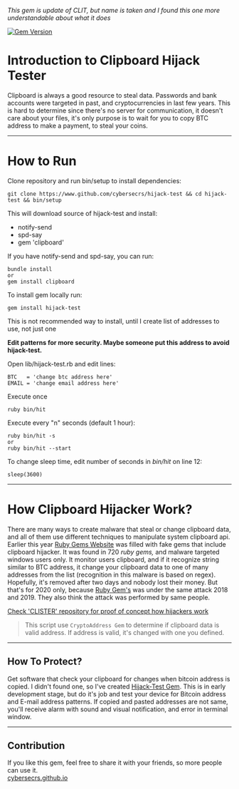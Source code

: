 *This gem is update of CLIT, but name is taken and I found this one more understandable about what it does*

[![Gem Version](https://badge.fury.io/rb/hijack-test.svg)](https://badge.fury.io/rb/hijack-test)

# Introduction to Clipboard Hijack Tester  

Clipboard is always a good resource to steal data. Passwords and bank accounts were targeted in past,
and cryptocurrencies in last few years. This is hard to determine since there's no server
for communication, it doesn't care about your files, it's only purpose is to wait for you to copy
BTC address to make a payment, to steal your coins.  

---
# How to Run

Clone repository and run bin/setup to install dependencies:

```
git clone https://www.github.com/cybersecrs/hijack-test && cd hijack-test && bin/setup
```  

This will download source of hijack-test and install:

 * notify-send
 * spd-say
 * gem 'clipboard'  

If you have notify-send and spd-say, you can run:

```
bundle install
or
gem install clipboard
```  

To install gem locally run:

```
gem install hijack-test
```  

This is not recommended way to install, until I create list of addresses to use, not just one

**Edit patterns for more security. Maybe someone put this address to avoid hijack-test.**

Open lib/hijack-test.rb and edit lines:

```
BTC   = 'change btc address here'
EMAIL = 'change email address here'
```  

Execute once

```
ruby bin/hit
```  

Execute every "n" seconds (default 1 hour):

```
ruby bin/hit -s
or
ruby bin/hit --start
```  

To change sleep time, edit number of seconds in *bin/hit* on line 12:

```
sleep(3600)
```  


---
# How Clipboard Hijacker Work?

There are many ways to create malware that steal or change clipboard data, and all of them use
different techniques to manipulate system clipboard api. Earlier this year [Ruby Gems Website](https://rubygems.org)
was filled with fake gems that include clipboard hijacker. It was found in 720 *ruby gems,* and malware targeted
windows users only. It monitor users clipboard, and if it recognize string similar to BTC address,
it change your clipboard data to one of many addresses from the list (recognition in this malware is based
on regex). Hopefully, it's removed after two days and nobody lost their money. But that's for 2020 only,
because [Ruby Gem's](https://rubygems.org) was under the same attack 2018 and 2019. They also think the
attack was performed by same people.
  
[Check 'CLISTER' repository for proof of concept how hijackers work](https://www.github.com/cybersecrs/clister)
>This script use `CryptoAddress Gem` to determine if clipboard data is valid address. If address is valid,
>it's changed with one you defined.  

---
## How To Protect?
        
Get software that check your clipboard for changes when bitcoin address is copied.
I didn't found one, so I've created [Hijack-Test Gem](https://rubygems.org/gems/hijack-test).
This is in early development stage, but do it's job and test your device for Bitcoin address and E-mail address patterns.
If copied and pasted addresses are not same, you'll receive alarm with sound and visual notification, and error in terminal window.

---
## Contribution

If you like this gem, feel free to share it with your friends, so more people can use it.  
[cybersecrs.github.io](https://cybersecrs.github.io)

